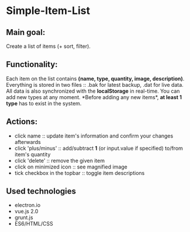 # Simple-Item-List

<h2>Main goal:</h2>
Create a list of items (+ sort, filter).

<h2>Functionality:</h2>
Each item on the list contains <b>(name, type, quantity, image, description)</b>.
Everything is stored in two files :: .bak for latest backup, .dat for live data.
All data is also synchronized with the <b>localStorage</b> in real-time.
You can add new types at any moment. *Before adding any new items*, <b>at least 1 type</b> has to exist in the system.

<h2>Actions:</h2>
<ul>
	<li>click name :: update item's information and confirm your changes afterwards</li>
	<li>click 'plus/minus' :: add/subtract <b>1</b> (or input.value if specified) to/from item's quantity</li>
	<li>click 'delete' :: remove the given item</li>
	<li>click on minimized icon :: see magnified image</li>
	<li>tick checkbox in the topbar :: toggle item descriptions</li>
</ul>


<h2>Used technologies</h2>
<ul>
	<li>electron.io</li>
	<li>vue.js 2.0</li>
	<li>grunt.js</li>
	<li>ES6/HTML/CSS</li>
</ul>
